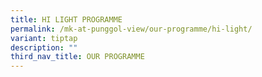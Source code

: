 ```yaml
---
title: HI LIGHT PROGRAMME
permalink: /mk-at-punggol-view/our-programme/hi-light/
variant: tiptap
description: ""
third_nav_title: OUR PROGRAMME
---
```

<p></p>